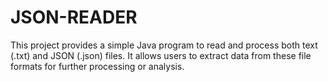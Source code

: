 # JSON-READER
This project provides a simple Java program to read and process both text (.txt) and JSON (.json) files. It allows users to extract data from these file formats for further processing or analysis.
